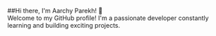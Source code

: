 ##Hi there, I'm Aarchy Parekh! 👋
<br/>
Welcome to my GitHub profile! I'm a passionate developer constantly learning and building exciting projects.

